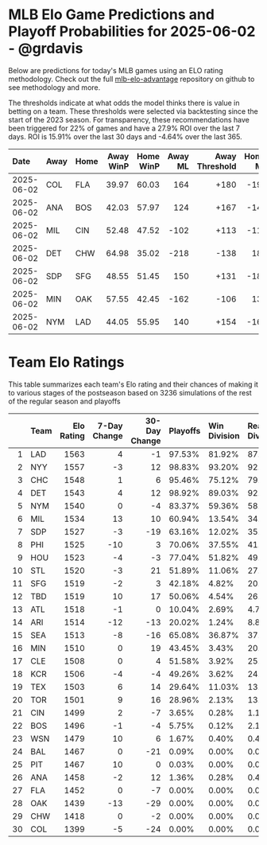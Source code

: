 # MLB Elo Game Predictions and Playoff Probabilities for 2025-06-02 - @grdavis
Below are predictions for today's MLB games using an ELO rating methodology. Check out the full [mlb-elo-advantage](https://github.com/grdavis/mlb-elo-advantage) repository on github to see methodology and more.

The thresholds indicate at what odds the model thinks there is value in betting on a team. These thresholds were selected via backtesting since the start of the 2023 season. For transparency, these recommendations have been triggered for 22% of games and have a 27.9% ROI over the last 7 days. ROI is 15.91% over the last 30 days and -4.64% over the last 365.

| Date       | Away   | Home   |   Away WinP |   Home WinP |   Away ML |   Away Threshold |   Home ML |   Home Threshold |
|:-----------|:-------|:-------|------------:|------------:|----------:|-----------------:|----------:|-----------------:|
| 2025-06-02 | COL    | FLA    |       39.97 |       60.03 |       164 |             +180 |      -198 |             -116 |
| 2025-06-02 | ANA    | BOS    |       42.03 |       57.97 |       124 |             +167 |      -148 |             -107 |
| 2025-06-02 | MIL    | CIN    |       52.48 |       47.52 |      -102 |             +113 |      -118 |             +136 |
| 2025-06-02 | DET    | CHW    |       64.98 |       35.02 |      -218 |             -138 |       180 |             +220 |
| 2025-06-02 | SDP    | SFG    |       48.55 |       51.45 |       150 |             +131 |      -180 |             +118 |
| 2025-06-02 | MIN    | OAK    |       57.55 |       42.45 |      -162 |             -106 |       136 |             +164 |
| 2025-06-02 | NYM    | LAD    |       44.05 |       55.95 |       140 |             +154 |      -166 |             +100 |

# Team Elo Ratings
This table summarizes each team's Elo rating and their chances of making it to various stages of the postseason based on 3236 simulations of the rest of the regular season and playoffs

|    | Team   |   Elo Rating |   7-Day Change |   30-Day Change | Playoffs   | Win Division   | Reach Div. Rd.   | Reach CS   | Reach WS   | Win WS   |
|---:|:-------|-------------:|---------------:|----------------:|:-----------|:---------------|:-----------------|:-----------|:-----------|:---------|
|  1 | LAD    |         1563 |              4 |              -1 | 97.53%     | 81.92%         | 87.64%           | 54.08%     | 32.17%     | 19.59%   |
|  2 | NYY    |         1557 |             -3 |              12 | 98.83%     | 93.20%         | 92.89%           | 59.52%     | 36.19%     | 19.78%   |
|  3 | CHC    |         1548 |              1 |               6 | 95.46%     | 75.12%         | 79.14%           | 43.17%     | 23.27%     | 12.36%   |
|  4 | DET    |         1543 |              4 |              12 | 98.92%     | 89.03%         | 92.52%           | 55.62%     | 29.02%     | 14.43%   |
|  5 | NYM    |         1540 |              0 |              -4 | 83.37%     | 59.36%         | 58.78%           | 29.82%     | 14.28%     | 7.73%    |
|  6 | MIL    |         1534 |             13 |              10 | 60.94%     | 13.54%         | 34.64%           | 15.14%     | 6.95%      | 3.03%    |
|  7 | SDP    |         1527 |             -3 |             -19 | 63.16%     | 12.02%         | 35.14%           | 15.51%     | 6.49%      | 2.69%    |
|  8 | PHI    |         1525 |            -10 |               3 | 70.06%     | 37.55%         | 41.81%           | 17.80%     | 7.42%      | 3.43%    |
|  9 | HOU    |         1523 |             -4 |              -3 | 77.04%     | 51.82%         | 49.20%           | 21.26%     | 10.07%     | 4.11%    |
| 10 | STL    |         1520 |             -3 |              21 | 51.89%     | 11.06%         | 27.41%           | 11.22%     | 4.70%      | 2.07%    |
| 11 | SFG    |         1519 |             -2 |               3 | 42.18%     | 4.82%          | 20.27%           | 7.91%      | 2.63%      | 1.08%    |
| 12 | TBD    |         1519 |             10 |              17 | 50.06%     | 4.54%          | 26.79%           | 10.82%     | 4.42%      | 1.70%    |
| 13 | ATL    |         1518 |             -1 |               0 | 10.04%     | 2.69%          | 4.73%            | 1.79%      | 0.65%      | 0.25%    |
| 14 | ARI    |         1514 |            -12 |             -13 | 20.02%     | 1.24%          | 8.84%            | 3.12%      | 1.27%      | 0.40%    |
| 15 | SEA    |         1513 |             -8 |             -16 | 65.08%     | 36.87%         | 37.79%           | 16.35%     | 6.67%      | 2.38%    |
| 16 | MIN    |         1510 |              0 |              19 | 43.45%     | 3.43%          | 20.83%           | 8.07%      | 2.84%      | 0.74%    |
| 17 | CLE    |         1508 |              0 |               4 | 51.58%     | 3.92%          | 25.96%           | 9.95%      | 3.83%      | 1.33%    |
| 18 | KCR    |         1506 |             -4 |              -4 | 49.26%     | 3.62%          | 24.13%           | 8.47%      | 3.46%      | 1.36%    |
| 19 | TEX    |         1503 |              6 |              14 | 29.64%     | 11.03%         | 13.94%           | 4.76%      | 1.76%      | 0.87%    |
| 20 | TOR    |         1501 |              9 |              16 | 28.96%     | 2.13%          | 13.32%           | 4.39%      | 1.42%      | 0.59%    |
| 21 | CIN    |         1499 |              2 |              -7 | 3.65%      | 0.28%          | 1.17%            | 0.40%      | 0.15%      | 0.03%    |
| 22 | BOS    |         1496 |             -1 |              -4 | 5.75%      | 0.12%          | 2.19%            | 0.71%      | 0.28%      | 0.06%    |
| 23 | WSN    |         1479 |             10 |               6 | 1.67%      | 0.40%          | 0.43%            | 0.03%      | 0.03%      | 0.00%    |
| 24 | BAL    |         1467 |              0 |             -21 | 0.09%      | 0.00%          | 0.00%            | 0.00%      | 0.00%      | 0.00%    |
| 25 | PIT    |         1467 |             10 |               0 | 0.03%      | 0.00%          | 0.00%            | 0.00%      | 0.00%      | 0.00%    |
| 26 | ANA    |         1458 |             -2 |              12 | 1.36%      | 0.28%          | 0.43%            | 0.09%      | 0.03%      | 0.00%    |
| 27 | FLA    |         1452 |              0 |              -7 | 0.00%      | 0.00%          | 0.00%            | 0.00%      | 0.00%      | 0.00%    |
| 28 | OAK    |         1439 |            -13 |             -29 | 0.00%      | 0.00%          | 0.00%            | 0.00%      | 0.00%      | 0.00%    |
| 29 | CHW    |         1418 |              0 |              -2 | 0.00%      | 0.00%          | 0.00%            | 0.00%      | 0.00%      | 0.00%    |
| 30 | COL    |         1399 |             -5 |             -24 | 0.00%      | 0.00%          | 0.00%            | 0.00%      | 0.00%      | 0.00%    |